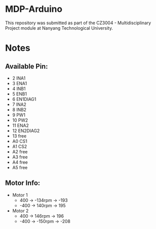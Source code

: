 # MDP-Arduino
This repository was submitted as part of the CZ3004 - Multidisciplinary Project module at Nanyang Technological University.

# Notes
## Available Pin:
* 2	INA1
* 3	ENA1
* 4	INB1
* 5	ENB1
* 6	EN1DIAG1
* 7	INA2
* 8	INB2
* 9	PW1
* 10	PW2
* 11	ENA2
* 12	EN2DIAG2
* 13	free
* A0	CS1
* A1	CS2
* A2	free
* A3	free
* A4	free
* A5	free

## Motor Info:
* Motor 1
	* 400 -> -134rpm -> -193
	* -400 ->  140rpm ->  195
* Motor 2
	* 400 ->  146rpm ->  196
	* -400 -> -150rpm -> -208
